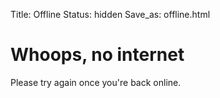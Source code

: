 Title: Offline
Status: hidden
Save_as: offline.html

# Whoops, no internet

Please try again once you're back online.